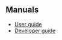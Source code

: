 ## Manuals

* [User guide](https://github.com/pgmoneta/pgmoneta/releases/download/0.14.1/pgmoneta-user-guide.pdf)
* [Developer guide](https://github.com/pgmoneta/pgmoneta/releases/download/0.14.1/pgmoneta-dev-guide.pdf)
